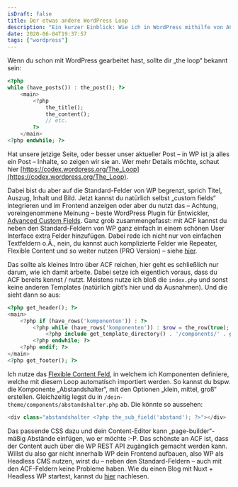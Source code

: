 ```yaml
---
isDraft: false
title: Der etwas andere WordPress Loop
description: "Ein kurzer Einblick: Wie ich in WordPress mithilfe von ACF arbeite."
date: 2020-06-04T19:37:57
tags: ["wordpress"]
---
```


Wenn du schon mit WordPress gearbeitet hast, sollte dir „the loop“ bekannt sein:

```php
<?php
while (have_posts()) : the_post(); ?>
    <main>
        <?php
            the_title();
            the_content();
            // etc.
        ?>
    </main>
<?php endwhile; ?>
```

Hat unsere jetzige Seite, oder besser unser aktueller Post – in WP ist ja alles ein Post – Inhalte, so zeigen wir sie an. Wer mehr Details möchte, schaut hier [https://codex.wordpress.org/The_Loop](https://codex.wordpress.org/The_Loop).

Dabei bist du aber auf die Standard-Felder von WP begrenzt, sprich Titel, Auszug, Inhalt und Bild. Jetzt kannst du natürlich selbst „custom fields“ integrieren und im Frontend anzeigen oder aber du nutzt das – Achtung, voreingenommene Meinung – beste WordPress Plugin für Entwickler, [Advanced Custom Fields](https://www.advancedcustomfields.com/). Ganz grob zusammengefasst: mit ACF kannst du neben den Standard-Feldern von WP ganz einfach in einem schönen User Interface extra Felder hinzufügen. Dabei rede ich nicht nur von einfachen Textfeldern o.Ä., nein, du kannst auch komplizierte Felder wie Repeater, Flexible Content und so weiter nutzen (PRO Version) – siehe [hier](https://www.advancedcustomfields.com/pro/).

Das sollte als kleines Intro über ACF reichen, hier geht es schließlich nur darum, wie ich damit arbeite. Dabei setze ich eigentlich voraus, dass du ACF bereits kennst / nutzt. Meistens nutze ich bloß die `index.php` und sonst keine anderen Templates (natürlich gibt’s hier und da Ausnahmen). Und die sieht dann so aus:

```php
<?php get_header(); ?>
<main>
    <?php if (have_rows('komponenten')) : ?>
        <?php while (have_rows('komponenten')) : $row = the_row(true); ?>
            <?php include get_template_directory() . '/components/' . get_row_layout() . '.php'; ?>
        <?php endwhile; ?>
    <?php endif; ?>
</main>
<?php get_footer(); ?>
```

Ich nutze das [Flexible Content Feld](https://www.advancedcustomfields.com/resources/flexible-content/), in welchem ich Komponenten definiere, welche mit diesem Loop automatisch importiert werden. So kannst du bspw. die Komponente „Abstandshalter“, mit den Optionen „klein, mittel, groß“ erstellen. Gleichzeitig legst du in `/dein-theme/components/abstandshalter.php` ab. Die könnte so aussehen:

```php
<div class="abstandshalter <?php the_sub_field('abstand'); ?>"></div>
```

Das passende CSS dazu und dein Content-Editor kann „page-builder“-mäßig Abstände einfügen, wo er möchte :-P. Das schönste an ACF ist, dass der Content auch über die WP REST API zugänglich gemacht werden kann. Willst du also gar nicht innerhalb WP dein Frontend aufbauen, also WP als Headless CMS nutzen, wirst du – neben den Standard-Feldern – auch mit den ACF-Feldern keine Probleme haben. Wie du einen Blog mit Nuxt + Headless WP startest, kannst du [hier](/blog/nuxtjs-mit-headless-wordpress/) nachlesen.
